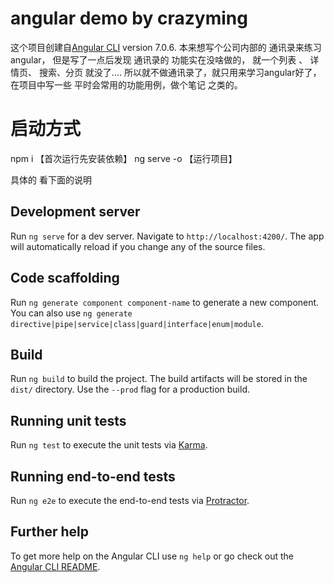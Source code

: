 # angular demo by crazyming

这个项目创建自[Angular CLI](https://github.com/angular/angular-cli) version 7.0.6.
本来想写个公司内部的  通讯录来练习angular， 但是写了一点后发现 通讯录的 功能实在没啥做的， 就一个列表 、 详情页、 搜索、分页 就没了.... 所以就不做通讯录了，就只用来学习angular好了，在项目中写一些 平时会常用的功能用例，做个笔记 之类的。


# 启动方式

npm i 【首次运行先安装依赖】
ng serve -o  【运行项目】

具体的  看下面的说明

## Development server

Run `ng serve` for a dev server. Navigate to `http://localhost:4200/`. The app will automatically reload if you change any of the source files.

## Code scaffolding

Run `ng generate component component-name` to generate a new component. You can also use `ng generate directive|pipe|service|class|guard|interface|enum|module`.

## Build

Run `ng build` to build the project. The build artifacts will be stored in the `dist/` directory. Use the `--prod` flag for a production build.

## Running unit tests

Run `ng test` to execute the unit tests via [Karma](https://karma-runner.github.io).

## Running end-to-end tests

Run `ng e2e` to execute the end-to-end tests via [Protractor](http://www.protractortest.org/).

## Further help

To get more help on the Angular CLI use `ng help` or go check out the [Angular CLI README](https://github.com/angular/angular-cli/blob/master/README.md).
